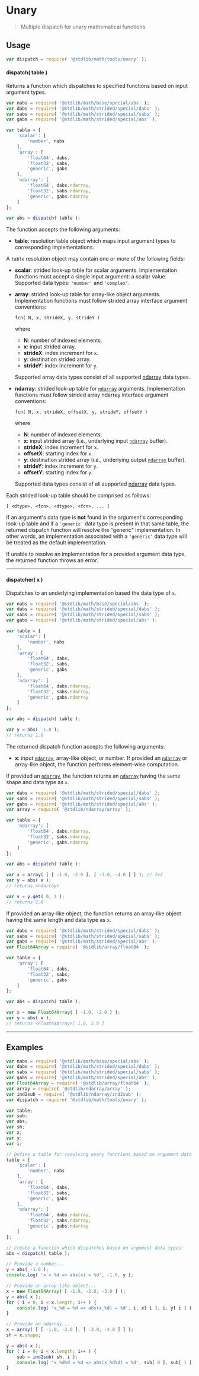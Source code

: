 <!--

@license Apache-2.0

Copyright (c) 2021 The Stdlib Authors.

Licensed under the Apache License, Version 2.0 (the "License");
you may not use this file except in compliance with the License.
You may obtain a copy of the License at

   http://www.apache.org/licenses/LICENSE-2.0

Unless required by applicable law or agreed to in writing, software
distributed under the License is distributed on an "AS IS" BASIS,
WITHOUT WARRANTIES OR CONDITIONS OF ANY KIND, either express or implied.
See the License for the specific language governing permissions and
limitations under the License.

-->

# Unary

> Multiple dispatch for unary mathematical functions.

<!-- Section to include introductory text. Make sure to keep an empty line after the intro `section` element and another before the `/section` close. -->

<section class="intro">

</section>

<!-- /.intro -->

<!-- Package usage documentation. -->

<section class="usage">

## Usage

```javascript
var dispatch = require( '@stdlib/math/tools/unary' );
```

#### dispatch( table )

Returns a function which dispatches to specified functions based on input argument types.

<!-- eslint-disable array-element-newline -->

```javascript
var nabs = require( '@stdlib/math/base/special/abs' );
var dabs = require( '@stdlib/math/strided/special/dabs' );
var sabs = require( '@stdlib/math/strided/special/sabs' );
var gabs = require( '@stdlib/math/strided/special/abs' );

var table = {
    'scalar': [
        'number', nabs
    ],
    'array': [
        'float64', dabs,
        'float32', sabs,
        'generic', gabs
    ],
    'ndarray': [
        'float64', dabs.ndarray,
        'float32', sabs.ndarray,
        'generic', gabs.ndarray
    ]
};

var abs = dispatch( table );
```

The function accepts the following arguments:

-   **table**: resolution table object which maps input argument types to corresponding implementations.

A `table` resolution object may contain one or more of the following fields:

-   **scalar**: strided look-up table for scalar arguments. Implementation functions must accept a single input argument: a scalar value. Supported data types: `'number'` and `'complex'`.

-   **array**: strided look-up table for array-like object arguments. Implementation functions must follow strided array interface argument conventions:

    ```text
    fcn( N, x, strideX, y, strideY )
    ```

    where

    -   **N**: number of indexed elements.
    -   **x**: input strided array.
    -   **strideX**: index increment for `x`.
    -   **y**: destination strided array.
    -   **strideY**: index increment for `y`.

    Supported array data types consist of all supported [ndarray][@stdlib/ndarray/dtypes] data types.

-   **ndarray**: strided look-up table for [`ndarray`][@stdlib/ndarray/ctor] arguments. Implementation functions must follow strided array ndarray interface argument conventions:

    ```text
    fcn( N, x, strideX, offsetX, y, strideY, offsetY )
    ```

    where

    -   **N**: number of indexed elements.
    -   **x**: input strided array (i.e., underlying input [`ndarray`][@stdlib/ndarray/ctor] buffer).
    -   **strideX**: index increment for `x`.
    -   **offsetX**: starting index for `x`.
    -   **y**: destination strided array (i.e., underlying output [`ndarray`][@stdlib/ndarray/ctor] buffer).
    -   **strideY**: index increment for `y`.
    -   **offsetY**: starting index for `y`.

    Supported data types consist of all supported [ndarray][@stdlib/ndarray/dtypes] data types.

Each strided look-up table should be comprised as follows:

```text
[ <dtype>, <fcn>, <dtype>, <fcn>, ... ]
```

If an argument's data type is **not** found in the argument's corresponding look-up table and if a `'generic'` data type is present in that same table, the returned dispatch function will resolve the "generic" implementation. In other words, an implementation associated with a `'generic'` data type will be treated as the default implementation.

If unable to resolve an implementation for a provided argument data type, the returned function throws an error.

* * *

#### dispatcher( x )

Dispatches to an underlying implementation based the data type of `x`.

<!-- eslint-disable array-element-newline -->

```javascript
var nabs = require( '@stdlib/math/base/special/abs' );
var dabs = require( '@stdlib/math/strided/special/dabs' );
var sabs = require( '@stdlib/math/strided/special/sabs' );
var gabs = require( '@stdlib/math/strided/special/abs' );

var table = {
    'scalar': [
        'number', nabs
    ],
    'array': [
        'float64', dabs,
        'float32', sabs,
        'generic', gabs
    ],
    'ndarray': [
        'float64', dabs.ndarray,
        'float32', sabs.ndarray,
        'generic', gabs.ndarray
    ]
};

var abs = dispatch( table );

var y = abs( -1.0 );
// returns 1.0
```

The returned dispatch function accepts the following arguments:

-   **x**: input [`ndarray`][@stdlib/ndarray/ctor], array-like object, or number. If provided an [`ndarray`][@stdlib/ndarray/ctor] or array-like object, the function performs element-wise computation.

If provided an [`ndarray`][@stdlib/ndarray/ctor], the function returns an [`ndarray`][@stdlib/ndarray/ctor] having the same shape and data type as `x`.

<!-- eslint-disable array-element-newline -->

```javascript
var dabs = require( '@stdlib/math/strided/special/dabs' );
var sabs = require( '@stdlib/math/strided/special/sabs' );
var gabs = require( '@stdlib/math/strided/special/abs' );
var array = require( '@stdlib/ndarray/array' );

var table = {
    'ndarray': [
        'float64', dabs.ndarray,
        'float32', sabs.ndarray,
        'generic', gabs.ndarray
    ]
};

var abs = dispatch( table );

var x = array( [ [ -1.0, -2.0 ], [ -3.0, -4.0 ] ] ); // 2x2
var y = abs( x );
// returns <ndarray>

var v = y.get( 0, 1 );
// returns 2.0
```

If provided an array-like object, the function returns an array-like object having the same length and data type as `x`.

<!-- eslint-disable array-element-newline -->

```javascript
var dabs = require( '@stdlib/math/strided/special/dabs' );
var sabs = require( '@stdlib/math/strided/special/sabs' );
var gabs = require( '@stdlib/math/strided/special/abs' );
var Float64Array = require( '@stdlib/array/float64' );

var table = {
    'array': [
        'float64', dabs,
        'float32', sabs,
        'generic', gabs
    ]
};

var abs = dispatch( table );

var x = new Float64Array( [ -1.0, -2.0 ] );
var y = abs( x );
// returns <Float64Array>[ 1.0, 2.0 ]
```

</section>

<!-- /.usage -->

<!-- Package usage notes. Make sure to keep an empty line after the `section` element and another before the `/section` close. -->

<section class="notes">

</section>

<!-- /.notes -->

<!-- Package usage examples. -->

* * *

<section class="examples">

## Examples

<!-- eslint-disable array-element-newline -->

<!-- eslint no-undef: "error" -->

```javascript
var nabs = require( '@stdlib/math/base/special/abs' );
var dabs = require( '@stdlib/math/strided/special/dabs' );
var sabs = require( '@stdlib/math/strided/special/sabs' );
var gabs = require( '@stdlib/math/strided/special/abs' );
var Float64Array = require( '@stdlib/array/float64' );
var array = require( '@stdlib/ndarray/array' );
var ind2sub = require( '@stdlib/ndarray/ind2sub' );
var dispatch = require( '@stdlib/math/tools/unary' );

var table;
var sub;
var abs;
var sh;
var x;
var y;
var i;

// Define a table for resolving unary functions based on argument data types:
table = {
    'scalar': [
        'number', nabs
    ],
    'array': [
        'float64', dabs,
        'float32', sabs,
        'generic', gabs
    ],
    'ndarray': [
        'float64', dabs.ndarray,
        'float32', sabs.ndarray,
        'generic', gabs.ndarray
    ]
};

// Create a function which dispatches based on argument data types:
abs = dispatch( table );

// Provide a number...
y = abs( -1.0 );
console.log( 'x = %d => abs(x) = %d', -1.0, y );

// Provide an array-like object...
x = new Float64Array( [ -1.0, -2.0, -3.0 ] );
y = abs( x );
for ( i = 0; i < x.length; i++ ) {
    console.log( 'x_%d = %d => abs(x_%d) = %d', i, x[ i ], i, y[ i ] );
}

// Provide an ndarray...
x = array( [ [ -1.0, -2.0 ], [ -3.0, -4.0 ] ] );
sh = x.shape;

y = abs( x );
for ( i = 0; i < x.length; i++ ) {
    sub = ind2sub( sh, i );
    console.log( 'x_%d%d = %d => abs(x_%d%d) = %d', sub[ 0 ], sub[ 1 ], x.iget( i ), sub[ 0 ], sub[ 1 ], y.iget( i ) );
}
```

</section>

<!-- /.examples -->

<!-- Section to include cited references. If references are included, add a horizontal rule *before* the section. Make sure to keep an empty line after the `section` element and another before the `/section` close. -->

<section class="references">

</section>

<!-- /.references -->

<!-- Section for all links. Make sure to keep an empty line after the `section` element and another before the `/section` close. -->

<section class="links">

[@stdlib/ndarray/ctor]: https://github.com/stdlib-js/stdlib

[@stdlib/ndarray/dtypes]: https://github.com/stdlib-js/stdlib

</section>

<!-- /.links -->
